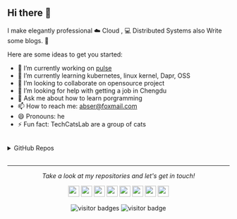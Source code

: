 ## Hi there 👋

I make elegantly professional ☁️ Cloud , 💻 Distributed Systems also Write some blogs. 🌈

Here are some ideas to get you started:
- 🔭 I’m currently working on [pulse](https://github.com/silverswords/pulse)
- 🌱 I’m currently learning kubernetes, linux kernel, Dapr, OSS
- 👯 I’m looking to collaborate on opensource project
- 🤔 I’m looking for help with getting a job in Chengdu
- 💬 Ask me about how to learn porgramming
- 📫 How to reach me: abser@foxmail.com
- 😄 Pronouns: he
- ⚡ Fun fact: TechCatsLab are a group of cats


<br>
  
<details> 
<summary>GitHub Repos</summary> 
  
 <p align="center">
<a href="https://github.com/abserari"><img height="200" width="500" src="https://github-readme-stats-abserari.vercel.app/api?username=abserari&show_icons=true&bg_color=31,e96443,904e95&title_color=fff&text_color=fff" /></a>
<a href="https://github.com/abserari"><img height="200" width="300" src="https://github-readme-stats-abserari.vercel.app/api/top-langs/?username=abserari&hide=html,css" /></a>
</p>

</details> 

<br>
<hr>
<p align="center">
  <i>Take a look at my repositories and let's get in touch!</i>
  
<p align="center"> 
<a href="https://gitter.im/abserari/community?utm_source=badge&utm_medium=badge&utm_campaign=pr-badge"><img src="https://badges.gitter.im/abserari/community.svg" height=25></a>
<a href="https://t.me/abserari"><img src="https://img.shields.io/badge/telegram-%231DA1F2.svg?&style=flat&logo=telegram&logoColor=white" height=25></a>
  <a href="https://medium.com/@abserari"><img src="https://img.shields.io/badge/MEDIUM-%230A0A0A.svg?logo=medium&style=flat&logoColor=white" height=25></a> 
<a href="https://www.notion.so/Abser-Oiar-b68d11178035479ebcab0e7e004166af"><img src="https://img.shields.io/badge/-Notion-green?logo=notion&style=flat" height=25></a>
<a href="https://www.twitter.com/abser61207966"><img src="https://img.shields.io/badge/twitter-%231DA1F2.svg?&style=flat&logo=twitter&logoColor=white" height=25></a> <a href="https://www.linkedin.com/in/abser-ari-b518b4177/"><img src="https://img.shields.io/badge/linkedin-%230077B5.svg?&style=flat&logo=linkedin&logoColor=white" height=25></a>
  <a href="https://www.yuque.com/abser"><img src="https://img.shields.io/badge/Yuque-abser-brightgreen?&style=flat" height=25></a> 
<a href="https://dev.to/abserari"><img src="https://img.shields.io/badge/DEV.TO-%230A0A0A.svg?logo=dev.to&style=flat&logoColor=white" height=25></a>
</p>

<p  align="center">
<img src="https://visitor-badge.laobi.icu/badge?page_id=abserari" alt="visitor badges"/>
<img src="https://komarev.com/ghpvc/?username=abserari&label=Visitors" alt="visitor badge"/>       
</p>
